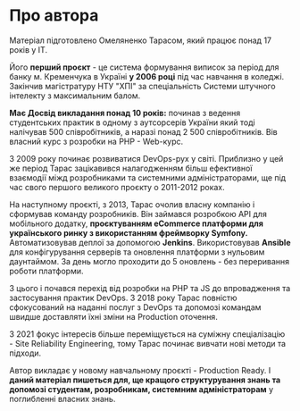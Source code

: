 # Про автора

Матеріал підготовлено Омеляненко Тарасом, який працює понад 17 років у IT.

Його **перший проєкт** - це система формування виписок за період для банку м. Кременчука в Україні **у 2006 році** під 
час навчання в коледжі. Закінчив магістратуру НТУ "ХПІ" за спеціальність Системи штучного інтелекту з максимальним балом.

**Має Досвід викладання понад 10 років:** починав з ведення студентських практик в одному з аутсорсерів України який 
тоді налічував 500 співробітників, а наразі понад 2 500 співробітників. Вів власний курс з розробки на PHP - Web-курс. 

З 2009 року починає розвиватися DevOps-рух у світі. Приблизно у цей же період Тарас зацікавився налагодженням більш 
ефективної взаємодії міжд розробниками та системними адміністраторами, ще під час свого першого великого проєкту о 
2011-2012 роках.

На наступному проєкті, з 2013, Тарас очолив власну компанію і сформував команду розробників. Він займався 
розробкою API для мобільного додатку, **проєктуванням eCommerce платформи для українського ринку з використанням
фреймворку Symfony.** Автоматизовував деплої за допомогою **Jenkins**. Використовував **Ansible** для конфігурування
серверів та оновлення платформи з нульовим даунтаймом. За день могло проходити до 5 оновлень - без переривання роботи 
платформи.

З цього і почався перехід від розробки на PHP та JS до впровадження та застосування практик DevOps. З 2018 року Тарас 
повністю сфокусований на наданні послуг з DevOps та допомозі командам швидше доставляти їхні зміни на Production 
оточення.

З 2021 фокус інтересів більше переміщується на суміжну спеціалізацію - Site Reliability Engineering, тому Тарас починає 
вивчати нові методи та підходи. 

Автор викладає у новому навчальному проєкті - Production Ready. І **даний матеріал пишеться для, ще кращого 
структурування знань та допомозі студентам, розробникам, системним адміністраторам** у поглибленні власних знань.